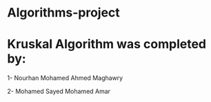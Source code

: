  # Algorithms-project
 # Kruskal Algorithm was completed by:
  1- Nourhan Mohamed Ahmed Maghawry
  
  2- Mohamed Sayed Mohamed Amar
